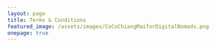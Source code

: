```yaml
---
layout: page
title: Terms & Conditions
featured_image: /assets/images/CoCoChiangMaiforDigitalNomads.png
onepage: true
---
```


